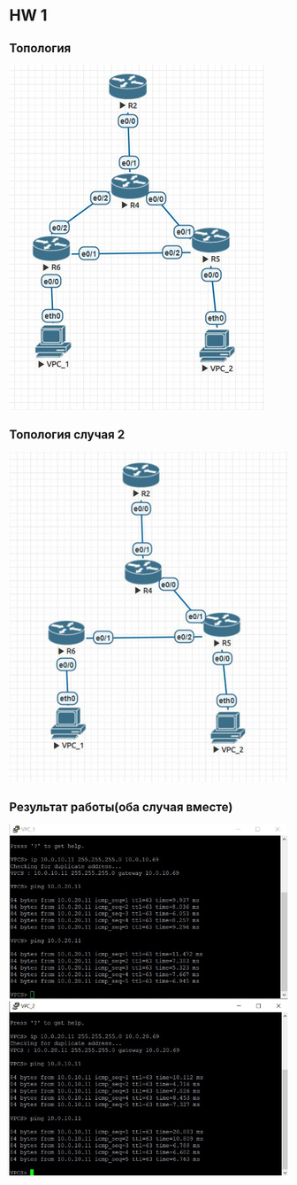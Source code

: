 # HW 1

## Топология

![image info](t1.jpg)

## Топология случая 2

![image info](t2.jpg)

## Результат работы(оба случая вместе)

![image info](test1.jpg)
![image info](test2.jpg)

